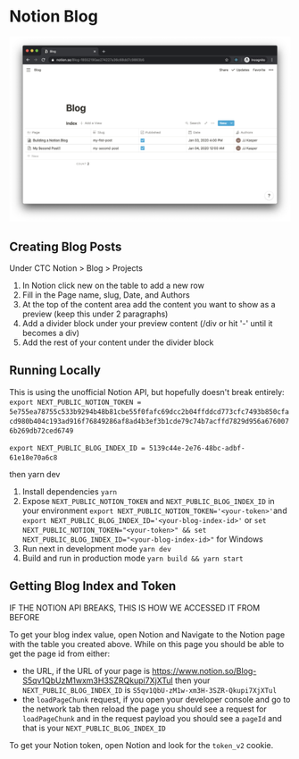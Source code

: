 # Notion Blog

![Example Blog Posts Table](./assets/table-view.png)

## Creating Blog Posts

Under CTC Notion > Blog > Projects

1. In Notion click new on the table to add a new row
2. Fill in the Page name, slug, Date, and Authors
3. At the top of the content area add the content you want to show as a preview (keep this under 2 paragraphs)
4. Add a divider block under your preview content (/div or hit '-' until it becomes a div)
5. Add the rest of your content under the divider block

## Running Locally

This is using the unofficial Notion API, but hopefully doesn't break entirely:
`export NEXT_PUBLIC_NOTION_TOKEN = 5e755ea78755c533b9294b48b81cbe55f0fafc69dcc2b04ffddcd773cfc7493b850cfacd980b404c193ad916f76849286af8ad4b3ef3b1cde79c74b7acffd7829d956a6760076b269db72ced6749`

`export NEXT_PUBLIC_BLOG_INDEX_ID = 5139c44e-2e76-48bc-adbf-61e18e70a6c8`

then yarn dev

1. Install dependencies `yarn`
2. Expose `NEXT_PUBLIC_NOTION_TOKEN` and `NEXT_PUBLIC_BLOG_INDEX_ID` in your environment `export NEXT_PUBLIC_NOTION_TOKEN='<your-token>'`and `export NEXT_PUBLIC_BLOG_INDEX_ID='<your-blog-index-id>'` or `set NEXT_PUBLIC_NOTION_TOKEN="<your-token>" && set NEXT_PUBLIC_BLOG_INDEX_ID="<your-blog-index-id>"` for Windows
3. Run next in development mode `yarn dev`
4. Build and run in production mode `yarn build && yarn start`

## Getting Blog Index and Token

IF THE NOTION API BREAKS, THIS IS HOW WE ACCESSED IT FROM BEFORE

To get your blog index value, open Notion and Navigate to the Notion page with the table you created above. While on this page you should be able to get the page id from either:

- the URL, if the URL of your page is https://www.notion.so/Blog-S5qv1QbUzM1wxm3H3SZRQkupi7XjXTul then your `NEXT_PUBLIC_BLOG_INDEX_ID` is `S5qv1QbU-zM1w-xm3H-3SZR-Qkupi7XjXTul`
- the `loadPageChunk` request, if you open your developer console and go to the network tab then reload the page you should see a request for `loadPageChunk` and in the request payload you should see a `pageId` and that is your `NEXT_PUBLIC_BLOG_INDEX_ID`

To get your Notion token, open Notion and look for the `token_v2` cookie.
